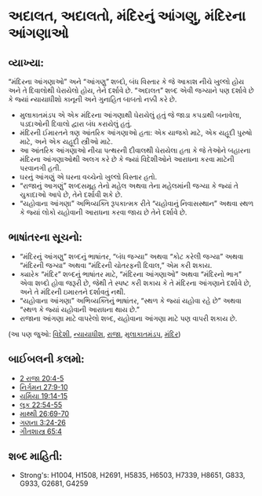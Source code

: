 # અદાલત, અદાલતો, મંદિરનું આંગણુ, મંદિરના આંગણાઓ 

## વ્યાખ્યા: 

“મંદિરના આંગણાઓ” અને “આંગણુ” શબ્દો, બંધ વિસ્તાર કે જે આકાશ નીચે ખુલ્લો હોય અને તે દિવાલોથી ઘેરાયેલો હોય, તેને દર્શાવે છે.
“અદાલત” શબ્દ એવી જગ્યાને પણ દર્શાવે છે કે જ્યાં ન્યાયાધીશો કાનૂની અને ગુનાહિત બાબતો નક્કી કરે છે.

* મુલાકાતમંડપ એ એક મંદિરના આંગણાથી ઘેરાયેલું હતું જે  જાડા કપડાથી બનાવેલા, પડદાઓની દિવાલો દ્વારા બંધ કરાયેલું હતું.
* મંદિરની ઈમારતને ત્રણ આંતરિક આંગણાઓ હતા: એક યાજકો માટે, એક યહૂદી પુરુષો માટે, અને એક યહૂદી સ્ત્રીઓ માટે.
* આ આંતરિક આંગણાઓ નીચા પત્થરની દીવાલથી ઘેરાયેલા હતા કે જે તેઓને બહારના મંદિરના આંગણાઓથી અલગ કરે છે કે જ્યાં વિદેશીઓને આરાધના કરવા માટેની પરવાનગી હતી.
* ઘરનું આંગણું એ ઘરના વચ્ચેનો ખુલ્લો વિસ્તાર હતો.
* “રાજાનું આગણું” શબ્દસમૂહ તેનો મહેલ અથવા તેના મહેલમાંની જગ્યા કે જ્યાં તે ચુકાદાઓ આપે છે, તેને દર્શાવી શકે છે.
* “યહોવાના આંગણા” અભિવ્યક્તિ રૂપકાત્મક રીતે “યહોવાનું નિવાસસ્થાન” અથવા સ્થળ કે જ્યાં લોકો યહોવાની આરાધના કરવા જાય છે તેને દર્શાવે છે.

## ભાષાંતરના સૂચનો: 

* “મંદિરનું આંગણુ” શબ્દનું ભાષાંતર, “બંધ જગ્યા” અથવા “કોટ કરેલી જગ્યા” અથવા “મંદિરની જગ્યા” અથવા “મંદિરની ચોતરફની દિવાલ,” એમ કરી શકાય.
* ક્યારેક “મંદિર” શબ્દનું ભાષાંતર માટે, “મંદિરના આંગણાઓ” અથવા “મંદિરનો ભાગ” એવા શબ્દો હોવા જરૂરી છે, જેથી તે સ્પષ્ટ કરી શકાય કે તે મંદિરના આંગણાને દર્શાવે છે, અને તે મંદિરની ઇમારતને દર્શાવતું નથી.
* “યહોવાના આંગણા” અભિવ્યક્તિનું ભાષાંતર, “સ્થળ કે જ્યાં યહોવા રહે છે” અથવા “સ્થળ કે જ્યાં યહોવાની આરાધના થાય છે.”
* રાજાના આંગણા માટે વાપરેલો શબ્દ, યહોવાના આંગણા માટે પણ વાપરી શકાય છે.

(આ પણ જુઓ: [વિદેશી](../kt/gentile.md), [ન્યાયાધીશ](../other/judgeposition.md), [રાજા](../other/king.md), [મુલાકાતમંડપ](../kt/tabernacle.md), [મંદિર](../kt/temple.md))

## બાઈબલની કલમો: 

* [2 રાજા 20:4-5](rc://gu/tn/help/2ki/20/04)
* [નિર્ગમન 27:9-10](rc://gu/tn/help/exo/27/09)
* [યર્મિયા 19:14-15](rc://gu/tn/help/jer/19/14)
* [લૂક 22:54-55](rc://gu/tn/help/luk/22/54)
* [માથ્થી 26:69-70](rc://gu/tn/help/mat/26/69)
* [ગણના 3:24-26](rc://gu/tn/help/num/03/24)
* [ગીતશાસ્ત્ર 65:4](rc://gu/tn/help/psa/065/004)

## શબ્દ માહિતી: 

* Strong's: H1004, H1508, H2691, H5835, H6503, H7339, H8651, G833, G933, G2681, G4259
